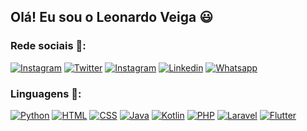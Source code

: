 

## Olá! Eu sou o Leonardo Veiga 😃

### Rede sociais 📱:

[![Instagram](https://img.shields.io/badge/Instagram-E4405F?style=for-the-badge&logo=instagram&logoColor=white)](https://instagram.com/leoo_veiga)
[![Twitter](https://img.shields.io/badge/Twitter-1DA1F2?style=for-the-badge&logo=twitter&logoColor=white)](https://twitter.com/Leoo_Veiga)
[![Instagram](https://img.shields.io/badge/Instagram-E4405F?style=for-the-badge&logo=instagram&logoColor=white)](https://www.instagram.com/programando_do_zero_ao_codigo/)
[![Linkedin](https://img.shields.io/badge/LinkedIn-0077B5?style=for-the-badge&logo=linkedin&logoColor=white)](https://www.linkedin.com/in/leonardo-da-veiga-batista-a425a52b6/)
[![Whatsapp](https://img.shields.io/badge/WhatsApp-25D366?style=for-the-badge&logo=whatsapp&logoColor=white)](https://api.whatsapp.com/send/?phone=%2B5554999956468&text&type=phone_number&app_absent=0)

### Linguagens 💬:

[![Python](https://img.shields.io/badge/Python-14354C?style=for-the-badge&logo=python&logoColor=white)]()
[![HTML](https://img.shields.io/badge/HTML5-E34F26?style=for-the-badge&logo=html5&logoColor=white)]()
[![CSS](https://img.shields.io/badge/CSS-239120?&style=for-the-badge&logo=css3&logoColor=white)]()
[![Java](https://img.shields.io/badge/Java-ED8B00?style=for-the-badge&logo=openjdk&logoColor=white)]()
[![Kotlin](https://img.shields.io/badge/Kotlin-0095D5?&style=for-the-badge&logo=kotlin&logoColor=white)]()
[![PHP](https://img.shields.io/badge/PHP-777BB4?style=for-the-badge&logo=php&logoColor=white)]()
[![Laravel](https://img.shields.io/badge/Laravel-FF2D20?style=for-the-badge&logo=laravel&logoColor=white)]()
[![Flutter](https://img.shields.io/badge/Flutter-02569B?style=for-the-badge&logo=flutter&logoColor=white)]()


